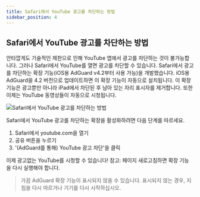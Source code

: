 ```yaml
---
title: Safari에서 YouTube 광고를 차단하는 방법
sidebar_position: 4
---  
```


## Safari에서 YouTube 광고를 차단하는 방법

안타깝게도 기술적인 제한으로 인해 YouTube 앱에서 광고를 차단하는 것이 불가능합니다. 그러나 Safari에서 YouTube를 열면 광고를 차단할 수 있습니다. Safari에서 광고를 차단하는 확장 기능(iOS용 AdGuard v4.2부터 사용 가능)을 개발했습니다. iOS용 AdGuard을 4.2 버전으로 업데이트하면 이 확장 기능이 자동으로 설치됩니다. 이 확장 기능은 광고뿐만 아니라 iPad에서 차단된 후 남아 있는 자리 표시자를 제거합니다. 또한 이제는 YouTube 동영상들이 자동으로 시청됩니다.

![Safari에서 YouTube 광고를 차단하는 방법](https://cdn.adguard.com/public/Adguard/Blog/ios_safari_extension.png)

Safari에서 YouTube 광고를 차단하는 확장을 활성화하려면 다음 단계를 따르세요.

1. Safari에서 youtube.com을 열기
2. 공유 버튼을 누르기
3. '(AdGuard를 통해) YouTube 광고 차단'을 클릭

이제 광고없는 YouTube를 시청할 수 있습니다! 참고: 페이지 새로고침하면 확장 기능을 다시 실행해야 합니다.

> 가끔 AdGuard 확장 기능이 표시되지 않을 수 있습니다. 표시되지 않는 경우, 지침을 다시 따르거나 기기를 다시 시작하십시오.